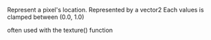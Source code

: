 Represent a pixel's location.
Represented by a vector2
Each values is clamped between (0.0, 1.0)


often used with the texture() function